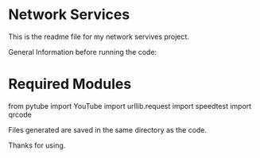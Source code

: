 # Network Services

This is the readme file for my network servives project.

General Information before running the code:

# Required Modules

from pytube import YouTube
import urllib.request
import speedtest
import qrcode

Files generated are saved in the same directory as the code.

Thanks for using.
